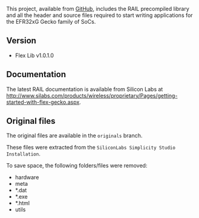 
This project, available from [GitHub](https://github.com/lixpaulian/efr32fg-rail),
includes the RAIL precompiled library and all the header and source files
required to start writing applications for the EFR32xG Gecko family of SoCs.

## Version

* Flex Lib v1.0.1.0

## Documentation

The latest RAIL documentation is available from Silicon Labs at
http://www.silabs.com/products/wireless/proprietary/Pages/getting-started-with-flex-gecko.aspx.


## Original files

The original files are available in the `originals` branch.

These files were extracted from the `SiliconLabs Simplicity Studio Installation`.

To save space, the following folders/files were removed:

* hardware
* meta
* *.dat
* *.exe
* *.html
* utils

